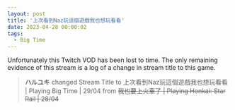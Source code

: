 ```yaml
---
layout: post
title: '上次看到Naz玩這個遊戲我也想玩看看'
date: 2023-04-28 00:00:02
tags:
  - Big Time
---
```


Unfortunately this Twitch VOD has been lost to time. The only remaining evidence of this stream is a log of a change in
stream title to this game.

> **ハルユキ** changed Stream Title to 上次看到Naz玩這個遊戲我也想玩看看 &#124; Playing Big Time &#124; 29/04 from ~~我也要上火車了 &#124; Playing Honkai: Star Rail &#124; 28/04~~